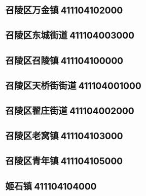 # 召陵区万金镇 411104102000
# 召陵区东城街道 411104003000
# 召陵区召陵镇 411104100000
# 召陵区天桥街街道 411104001000
# 召陵区翟庄街道 411104002000
# 召陵区老窝镇 411104103000
# 召陵区青年镇 411104105000
# 姬石镇 411104104000
